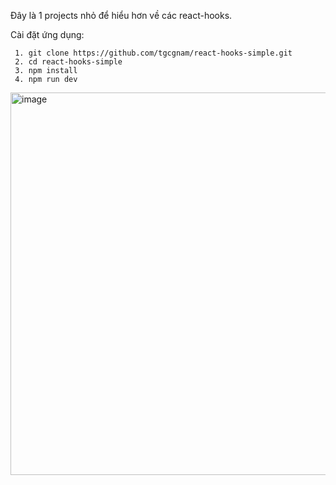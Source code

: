 Đây là 1 projects nhỏ để hiểu hơn về các react-hooks.

Cài đặt ứng dụng:
```
 1. git clone https://github.com/tgcgnam/react-hooks-simple.git
 2. cd react-hooks-simple
 3. npm install
 4. npm run dev
```

<img width="612" alt="image" src="https://user-images.githubusercontent.com/84889911/175573948-746a4143-5e46-4fa9-9820-4c5192a8f3f5.png">

